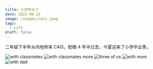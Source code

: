 ```yaml
---
title: 小学毕业了
date: 2022-06-23
image: /images/cais.jpeg
tags:
  - Life
draft: false
---
```


二年级下半年从内地转来 CAIS，眨眼 4 年半过去，今夏迎来了小学毕业季。

<!-- excerpt -->

<img src="https://lh3.googleusercontent.com/obglTxWT4aRkTnIH9YXEy7GqLZVFbpT-yTsedWa_QWJVQaC4FpXzhGC1pZ1jdqcBK8_xJEQfNCAOMEbxY1I07RVbPj9jvozxWwFrJxyUvvQh8EvJdZx7JXJMkSc9GjrRRTKcWWde8w=w2400" alt="with classmates"/>

<img src="https://lh3.googleusercontent.com/S1YEOjGeplZqq8O7sujEvCLn4hgmAJTTxLLWraDcC7vrMKw2jqFqKvojhagkGut9r3TIEPHeEokWNgDtTJjHXY0NuFQCfSpcGfN0J394yDrVKVTtC1iIJOdGp8WNpi0kELq07GnLVA=w2400" alt="with classmates more"/>

<img src="https://lh3.googleusercontent.com/nHQU8FCxpFE5Rgi4qqPZPQgIqPNF3yM0quhY2Lrvkdka8zhqzzeKV3V2hpOUofhHrCsNLDB_FQODmm-w6ldCnLS2BHBIwDva5a8flLLUAOmZuDeKNYb1oDPVpPfZym_YcNmvwSCtDA=w2400" alt="three of us" />

<img src="https://lh3.googleusercontent.com/8e4lv09TwiWLulSJNlSFX1u16c5aK_yxyTkMRwXDU626XyyZW6dwTQJPzy9ZGUc1feVwjp-3LRvdRssPrRp4wAD4ynOUpQbXB4EGW8WNV7bGdUtuQYWWwwzs55UaXykSToEGjk3b7A=w2400" alt="with mom" />

<img src="https://lh3.googleusercontent.com/GYGXsIP4UuzF5hgqmlmWv9o5xq78pleviUXReq998iRLHCo2U6BNFiwDhT1b5QT9k8i7WShb1Ms1NRE0L3KGV8m8jz77CUpRHZRQ85ju70CtMHcM5MSurUCuvG1dCH1Wh3uFg90OLA=w2400" alt="with dad" />
